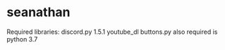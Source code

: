 # seanathan

Required libraries:
discord.py 1.5.1
youtube_dl
buttons.py
also required is python 3.7
